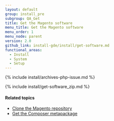 ```yaml
---
layout: default
group: install_pre
subgroup: QA_Get
title: Get the Magento software
menu_title: Get the Magento software
menu_order: 1
menu_node: parent
version: 2.0
github_link: install-gde/install/get-software.md
functional_areas:
  - Install
  - System
  - Setup
---
```


{% include install/archives-php-issue.md %}

{% include install/get-software_zip.md %}

#### Related topics

-   [Clone the Magento repository]({{page.baseurl}}/install-gde/prereq/dev_install.html)
-   [Get the Composer metapackage]({{page.baseurl}}/install-gde/prereq/integrator_install.html)

